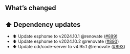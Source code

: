 ## What’s changed

## ⬆️ Dependency updates

- ⬆️ Update esphome to v2024.10.1 @renovate ([#889](https://github.com/hassio-addons/addon-vscode/pull/889))
- ⬆️ Update esphome to v2024.10.2 @renovate ([#890](https://github.com/hassio-addons/addon-vscode/pull/890))
- ⬆️ Update cdr/code-server to v4.95.1 @renovate ([#893](https://github.com/hassio-addons/addon-vscode/pull/893))
